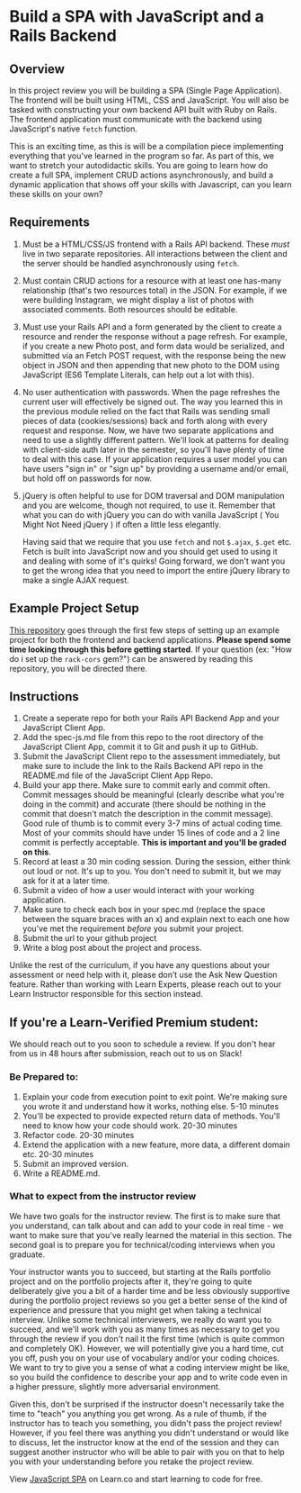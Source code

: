 # Build a SPA with JavaScript and a Rails Backend

## Overview

In this project review you will be building a SPA (Single Page Application). The frontend will be built using HTML, CSS and JavaScript. You will also be tasked with constructing your own backend API built with Ruby on Rails. The frontend application must communicate with the backend using JavaScript's native `fetch` function.

This is an exciting time, as this is will be a compilation piece implementing everything that you've learned in the program so far. As part of this, we want to stretch your autodidactic skills. You are going to learn how do create a full SPA, implement CRUD actions asynchronously, and build a dynamic application that shows off your skills with Javascript, can you learn these skills on your own?

## Requirements

 1. Must be a HTML/CSS/JS frontend with a Rails API backend. These *must* live in two separate repositories. All interactions between the client and the server should be handled asynchronously using `fetch`.

 2. Must contain CRUD actions for a resource with at least one has-many relationship (that's two resources total) in the JSON. For example, if we were building Instagram, we might display a list of photos with associated comments. Both resources should be editable.

 3. Must use your Rails API and a form generated by the client to create a resource and render the response without a page refresh. For example, if you create a new Photo post, and form data would be serialized, and submitted via an Fetch POST request, with the response being the new object in JSON and then appending that new photo to the DOM using JavaScript (ES6 Template Literals, can help out a lot with this).

 4. No user authentication with passwords. When the page refreshes the current user will effectively be signed out. The way you learned this in the previous module relied on the fact that Rails was sending small pieces of data (cookies/sessions) back and forth along with every request and response. Now, we have two separate applications and need to use a slightly different pattern. We'll look at patterns for dealing with client-side auth later in the semester, so you'll have plenty of time to deal with this case. If your application requires a user model you can have users "sign in" or "sign up" by providing a username and/or email, but hold off on passwords for now.

 5. jQuery is often helpful to use for DOM traversal and DOM manipulation and you are welcome, though not required, to use it. Remember that what you can do with jQuery you can do with vanilla JavaScript ( You Might Not Need jQuery ) if often a little less elegantly.

    Having said that we require that you use `fetch` and not `$.ajax`, `$.get` etc. Fetch is built into JavaScript now and you should get used to using it and dealing with some of it's quirks!  Going forward, we don't want you to get the wrong idea that you need to import the entire jQuery library to make a single AJAX request.

## Example Project Setup

[This repository](https://github.com/learn-co-curriculum/mod3-project-week-setup-example) goes through the first few steps of setting up an example project for both the frontend and backend applications. **Please spend some time looking through this before getting started**. If your question (ex: "How do i set up the `rack-cors` gem?") can be answered by reading this repository, you will be directed there.

## Instructions

1. Create a seperate repo for both your Rails API Backend App and your JavaScript Client App.
2. Add the spec-js.md file from this repo to the root directory of the JavaScript Client App, commit it to Git and push it up to GitHub.
3. Submit the JavaScript Client repo to the assessment immediately, but make sure to include the link to the Rails Backend API repo in the README.md file of the JavaScript Client App Repo.
4. Build your app there. Make sure to commit early and commit often. Commit messages should be meaningful (clearly describe what you're doing in the commit) and accurate (there should be nothing in the commit that doesn't match the description in the commit message). Good rule of thumb is to commit every 3-7 mins of actual coding time. Most of your commits should have under 15 lines of code and a 2 line commit is perfectly acceptable. **This is important and you'll be graded on this**.
6. Record at least a 30 min coding session. During the session, either think out loud or not. It's up to you. You don't need to submit it, but we may ask for it at a later time.
7. Submit a video of how a user would interact with your working application.
8. Make sure to check each box in your spec.md (replace the space between the square braces with an x) and explain next to each one how you've met the requirement *before* you submit your project.
9. Submit the url to your github project
10. Write a blog post about the project and process.

Unlike the rest of the curriculum, if you have any questions about your assessment or need help with it, please don’t use the Ask New Question feature. Rather than working with Learn Experts, please reach out to your Learn Instructor responsible for this section instead.

## If you're a Learn-Verified Premium student:

We should reach out to you soon to schedule a review. If you don't hear from us in 48 hours after submission, reach out to us on Slack!

### Be Prepared to:

1. Explain your code from execution point to exit point. We're making sure you wrote it and understand how it works, nothing else. 5-10 minutes
2. You'll be expected to provide expected return data of methods. You'll need to know how your code should work. 20-30 minutes
3. Refactor code. 20-30 minutes
4. Extend the application with a new feature, more data, a different domain etc. 20-30 minutes
5. Submit an improved version.
6. Write a README.md.

### What to expect from the instructor review

We have two goals for the instructor review. The first is to make sure that you understand, can talk about and can add to your code in real time - we want to make sure that you've really learned the material in this section. The second goal is to prepare you for technical/coding interviews when you graduate.

Your instructor wants you to succeed, but starting at the Rails portfolio project and on the portfolio projects after it, they're going to quite deliberately give you a bit of a harder time and be less obviously supportive during the portfolio project reviews so you get a better sense of the kind of experience and pressure that you might get when taking a technical interview. Unlike some technical interviewers, we really do want you to succeed, and we'll work with you as many times as necessary to get you through the review if you don't nail it the first time (which is quite common and completely OK). However, we will potentially give you a hard time, cut you off, push you on your use of vocabulary and/or your coding choices. We want to try to give you a sense of what a coding interview might be like, so you build the confidence to describe your app and to write code even in a higher pressure, slightly more adversarial environment.

Given this, don't be surprised if the instructor doesn't necessarily take the time to "teach" you anything you get wrong. As a rule of thumb, if the instructor has to teach you something, you didn't pass the project review! However, if you feel there was anything you didn't understand or would like to discuss, let the instructor know at the end of the session and they can suggest another instructor who will be able to pair with you on that to help you with your understanding before you retake the project review.

<p class='util--hide'>View <a href='https://learn.co/lessons/rails-js-assessment'>JavaScript SPA</a> on Learn.co and start learning to code for free.</p>
